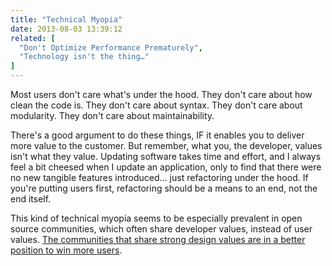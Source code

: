 ```yaml
---
title: "Technical Myopia"
date: 2013-08-03 13:39:12
related: [
  "Don't Optimize Performance Prematurely",
  "Technology isn't the thing…"
]
---
```


Most users don't care what's under the hood. They don't care about how clean the code is. They don't care about syntax. They don't care about modularity. They don't care about maintainability.

There's a good argument to do these things, IF it enables you to deliver more value to the customer. But remember, what you, the developer, values isn't what they value. Updating software takes time and effort, and I always feel a bit cheesed when I update an application, only to find that there were no new tangible features introduced… just refactoring under the hood. If you're putting users first, refactoring should be a means to an end, not the end itself.

This kind of technical myopia seems to be especially prevalent in open source communities, which often share developer values, instead of user values. [The communities that share strong design values are in a better position to win more users]({{site.url}}/2012/10/25/open-source-community-embraces-designers-most-wins).
